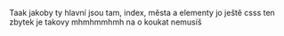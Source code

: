 Taak jakoby ty hlavní jsou tam, index, města a elementy jo ještě csss ten zbytek je takovy mhmhmmhmh na o koukat nemusíš
